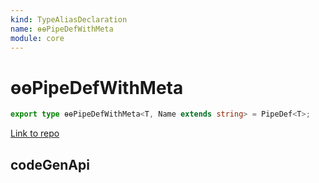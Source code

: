 ```yaml
---
kind: TypeAliasDeclaration
name: ɵɵPipeDefWithMeta
module: core
---
```


# ɵɵPipeDefWithMeta

```ts
export type ɵɵPipeDefWithMeta<T, Name extends string> = PipeDef<T>;
```

[Link to repo](https://github.com/timdeschryver/angular/blob/master/packages/core/src/render3/interfaces/definition.ts#L434-L434)

## codeGenApi
